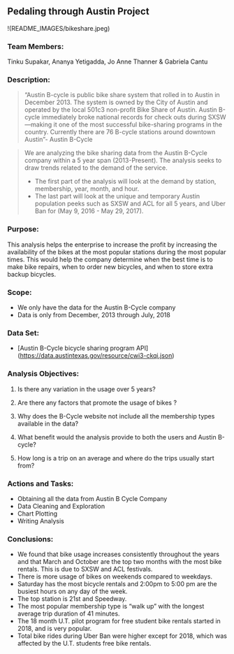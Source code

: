 ## Pedaling through Austin Project

!(README_IMAGES/bikeshare.jpeg)

### Team Members:

Tinku Supakar, Ananya Yetigadda, Jo Anne Thanner & Gabriela Cantu 

### Description: 

> “Austin B-cycle is public bike share system that rolled in to Austin in December 2013. The system is owned by the City of Austin and operated by the local 501c3 non-profit Bike Share of Austin. Austin B-cycle immediately broke national records for check outs during SXSW—making it one of the most successful bike-sharing programs in the country. Currently there are 76 B-cycle stations around downtown Austin”- Austin B-Cycle 

> We are analyzing the bike sharing data from the Austin B-Cycle company within a 5 year span (2013-Present). The analysis seeks to draw trends related to the demand of the service.
> 
> * The first part of the analysis will look at the demand by station, membership, year, month, and hour.
> * The last part will look at the unique and temporary Austin population peeks such as SXSW and ACL for all 5 years, and Uber Ban for (May 9, 2016 - May 29, 2017).
 
### Purpose: 

This analysis helps the enterprise to increase the profit by increasing the availability of the bikes at the most popular stations during the most popular times. This would help the company determine when the best time is to make bike repairs, when to order new bicycles, and when to store extra backup bicycles. 

### Scope: 

* We only have the data for the Austin B-Cycle company
* Data is only from December, 2013 through July, 2018

### Data Set: 

* [Austin B-Cycle bicycle sharing program API] (https://data.austintexas.gov/resource/cwi3-ckqi.json)

### Analysis Objectives: 

1. Is there any variation in the usage over 5 years?

2. Are there any factors that promote the usage of bikes ?

3. Why does the B-Cycle website not include all the membership types available in the data?

4. What benefit would the analysis provide to both the users and Austin B-cycle?

5. How long is a trip on an average and where do the trips usually start from? 

### Actions and Tasks: 

* Obtaining all the data from Austin B Cycle Company
* Data Cleaning and Exploration
* Chart Plotting
* Writing Analysis

### Conclusions: 

* We found that bike usage increases consistently throughout the years and that March and October are the top two months with the most bike rentals. This is due to SXSW and ACL festivals.
* There is more usage of bikes on weekends compared to weekdays.
* Saturday has the most bicycle rentals and 2:00pm to 5:00 pm are the busiest hours on any day of the week. 
* The top station is 21st and Speedway.
* The most popular membership type is “walk up” with the longest average trip duration of 41 minutes.
* The 18 month U.T. pilot program for free student bike rentals started in 2018, and is very popular.
* Total bike rides during Uber Ban were higher except for 2018, which was affected by the U.T. students free bike rentals.
